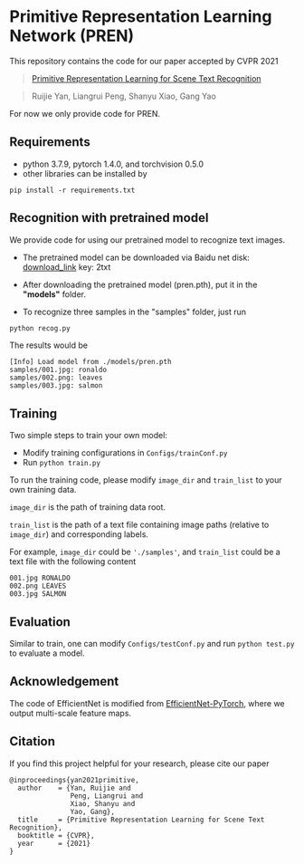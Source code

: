 # Primitive Representation Learning Network (PREN)
This repository contains the code for our paper accepted by CVPR 2021

> [Primitive Representation Learning for Scene Text Recognition](https://arxiv.org/abs/2105.04286)

> Ruijie Yan, Liangrui Peng, Shanyu Xiao, Gang Yao

For now we only provide code for PREN.

## Requirements

- python 3.7.9, pytorch 1.4.0, and torchvision 0.5.0
- other libraries can be installed by
```
pip install -r requirements.txt
```

## Recognition with pretrained model

We provide code for using our pretrained model to recognize text images.

- The pretrained model can be downloaded via Baidu net disk: [download_link](https://pan.baidu.com/s/1iHc_F2pNUS1_QwBUaMrxvw) key: 2txt

- After downloading the pretrained model (pren.pth), put it in the **"models"** folder.

- To recognize three samples in the "samples" folder, just run 
```python
python recog.py
```

The results would be
```
[Info] Load model from ./models/pren.pth
samples/001.jpg: ronaldo
samples/002.png: leaves
samples/003.jpg: salmon
```

## Training
Two simple steps to train your own model:

- Modify training configurations in ```Configs/trainConf.py```
- Run ```python train.py```

To run the training code, please modify ```image_dir``` and ```train_list``` to your own training data. 

```image_dir``` is the path of training data root.

```train_list``` is the path of a text file containing image paths (relative to ```image_dir```) and corresponding labels.

For example, ```image_dir``` could be ```'./samples'```, and ```train_list``` could be a text file with the following content

```
001.jpg RONALDO
002.png LEAVES
003.jpg SALMON
```

## Evaluation
Similar to train, one can modify ```Configs/testConf.py``` and run ```python test.py``` to evaluate a model.

## Acknowledgement
The code of EfficientNet is modified from [EfficientNet-PyTorch](https://github.com/lukemelas/EfficientNet-PyTorch), where we output multi-scale feature maps.

## Citation
If you find this project helpful for your research, please cite our paper

```
@inproceedings{yan2021primitive,
  author    = {Yan, Ruijie and
               Peng, Liangrui and
               Xiao, Shanyu and
               Yao, Gang},
  title     = {Primitive Representation Learning for Scene Text Recognition},
  booktitle = {CVPR},
  year      = {2021}
}
```
